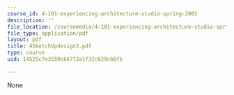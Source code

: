 ```yaml
---
course_id: 4-101-experiencing-architecture-studio-spring-2003
description: ''
file_location: /coursemedia/4-101-experiencing-architecture-studio-spring-2003/14525c7e3559c66772a1f32c629cb6fb_4SketchUpdesign3.pdf
file_type: application/pdf
layout: pdf
title: 4SketchUpdesign3.pdf
type: course
uid: 14525c7e3559c66772a1f32c629cb6fb

---
```

None